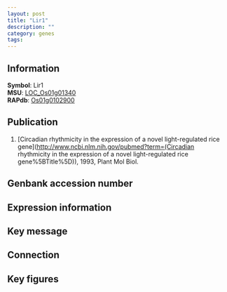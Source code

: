 ```yaml
---
layout: post
title: "Lir1"
description: ""
category: genes
tags: 
---
```


## Information
__Symbol__: Lir1  
__MSU__: [LOC_Os01g01340](http://rice.plantbiology.msu.edu/cgi-bin/ORF_infopage.cgi?orf=LOC_Os01g01340)  
__RAPdb__: [Os01g0102900](http://rapdb.dna.affrc.go.jp/viewer/gbrowse_details/irgsp1?name=Os01g0102900)  

## Publication
1. [Circadian rhythmicity in the expression of a novel light-regulated rice gene](http://www.ncbi.nlm.nih.gov/pubmed?term=(Circadian rhythmicity in the expression of a novel light-regulated rice gene%5BTitle%5D)), 1993, Plant Mol Biol.

## Genbank accession number

## Expression information

## Key message

## Connection

## Key figures


